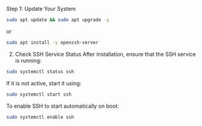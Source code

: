 
Step 1: Update Your System

```bash
sudo apt update && sudo apt upgrade -y
```
or

```bash
sudo apt install -y openssh-server
```

2. Check SSH Service Status
After installation, ensure that the SSH service is running:


```bash
sudo systemctl status ssh
```

If it is not active, start it using:


```bash
sudo systemctl start ssh
```

To enable SSH to start automatically on boot:


```bash
sudo systemctl enable ssh
```

